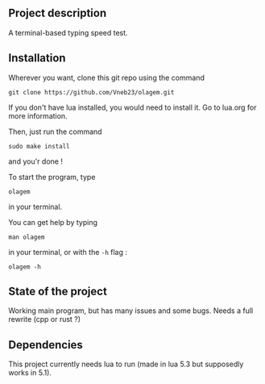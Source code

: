 ## Project description

A terminal-based typing speed test.

## Installation

Wherever you want, clone this git repo using the command
```
git clone https://github.com/Vneb23/olagem.git
```

If you don't have lua installed, you would need to install it. Go to lua.org for more information.

Then, just run the  command
```
sudo make install
```
and you'r done !

To start the program, type
```
olagem
```
in your terminal.

You can get help by typing
```
man olagem
```
in your terminal, or with the `-h` flag :
```
olagem -h
```

## State of the project

Working main program, but has many issues and some bugs. Needs a full rewrite (cpp or rust ?)

## Dependencies

This project currently needs lua to run (made in lua 5.3 but supposedly works in 5.1).

